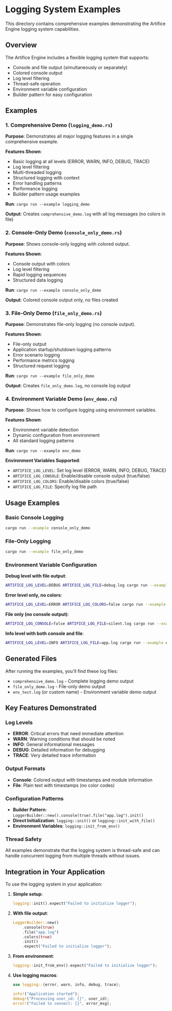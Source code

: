 # Logging System Examples

This directory contains comprehensive examples demonstrating the Artifice Engine logging system capabilities.

## Overview

The Artifice Engine includes a flexible logging system that supports:
- Console and file output (simultaneously or separately)
- Colored console output
- Log level filtering
- Thread-safe operation
- Environment variable configuration
- Builder pattern for easy configuration

## Examples

### 1. Comprehensive Demo (`logging_demo.rs`)

**Purpose**: Demonstrates all major logging features in a single comprehensive example.

**Features Shown**:
- Basic logging at all levels (ERROR, WARN, INFO, DEBUG, TRACE)
- Log level filtering
- Multi-threaded logging
- Structured logging with context
- Error handling patterns
- Performance logging
- Builder pattern usage examples

**Run**: `cargo run --example logging_demo`

**Output**: Creates `comprehensive_demo.log` with all log messages (no colors in file)

### 2. Console-Only Demo (`console_only_demo.rs`)

**Purpose**: Shows console-only logging with colored output.

**Features Shown**:
- Console output with colors
- Log level filtering
- Rapid logging sequences
- Structured data logging

**Run**: `cargo run --example console_only_demo`

**Output**: Colored console output only, no files created

### 3. File-Only Demo (`file_only_demo.rs`)

**Purpose**: Demonstrates file-only logging (no console output).

**Features Shown**:
- File-only output
- Application startup/shutdown logging patterns
- Error scenario logging
- Performance metrics logging
- Structured request logging

**Run**: `cargo run --example file_only_demo`

**Output**: Creates `file_only_demo.log`, no console log output

### 4. Environment Variable Demo (`env_demo.rs`)

**Purpose**: Shows how to configure logging using environment variables.

**Features Shown**:
- Environment variable detection
- Dynamic configuration from environment
- All standard logging patterns

**Run**: `cargo run --example env_demo`

**Environment Variables Supported**:
- `ARTIFICE_LOG_LEVEL`: Set log level (ERROR, WARN, INFO, DEBUG, TRACE)
- `ARTIFICE_LOG_CONSOLE`: Enable/disable console output (true/false)
- `ARTIFICE_LOG_COLORS`: Enable/disable colors (true/false)  
- `ARTIFICE_LOG_FILE`: Specify log file path

## Usage Examples

### Basic Console Logging
```bash
cargo run --example console_only_demo
```

### File-Only Logging
```bash
cargo run --example file_only_demo
```

### Environment Variable Configuration

**Debug level with file output**:
```bash
ARTIFICE_LOG_LEVEL=DEBUG ARTIFICE_LOG_FILE=debug.log cargo run --example env_demo
```

**Error level only, no colors**:
```bash
ARTIFICE_LOG_LEVEL=ERROR ARTIFICE_LOG_COLORS=false cargo run --example env_demo
```

**File only (no console output)**:
```bash
ARTIFICE_LOG_CONSOLE=false ARTIFICE_LOG_FILE=silent.log cargo run --example env_demo
```

**Info level with both console and file**:
```bash
ARTIFICE_LOG_LEVEL=INFO ARTIFICE_LOG_FILE=app.log cargo run --example env_demo
```

## Generated Files

After running the examples, you'll find these log files:
- `comprehensive_demo.log` - Complete logging demo output
- `file_only_demo.log` - File-only demo output  
- `env_test.log` (or custom name) - Environment variable demo output

## Key Features Demonstrated

### Log Levels
- **ERROR**: Critical errors that need immediate attention
- **WARN**: Warning conditions that should be noted
- **INFO**: General informational messages
- **DEBUG**: Detailed information for debugging
- **TRACE**: Very detailed trace information

### Output Formats
- **Console**: Colored output with timestamps and module information
- **File**: Plain text with timestamps (no color codes)

### Configuration Patterns
- **Builder Pattern**: `LoggerBuilder::new().console(true).file("app.log").init()`
- **Direct Initialization**: `logging::init()` or `logging::init_with_file()`
- **Environment Variables**: `logging::init_from_env()`

### Thread Safety
All examples demonstrate that the logging system is thread-safe and can handle concurrent logging from multiple threads without issues.

## Integration in Your Application

To use the logging system in your application:

1. **Simple setup**:
   ```rust
   logging::init().expect("Failed to initialize logger");
   ```

2. **With file output**:
   ```rust
   LoggerBuilder::new()
       .console(true)
       .file("app.log")
       .colors(true)
       .init()
       .expect("Failed to initialize logger");
   ```

3. **From environment**:
   ```rust
   logging::init_from_env().expect("Failed to initialize logger");
   ```

4. **Use logging macros**:
   ```rust
   use logging::{error, warn, info, debug, trace};
   
   info!("Application started");
   debug!("Processing user_id: {}", user_id);
   error!("Failed to connect: {}", error_msg);
   ```